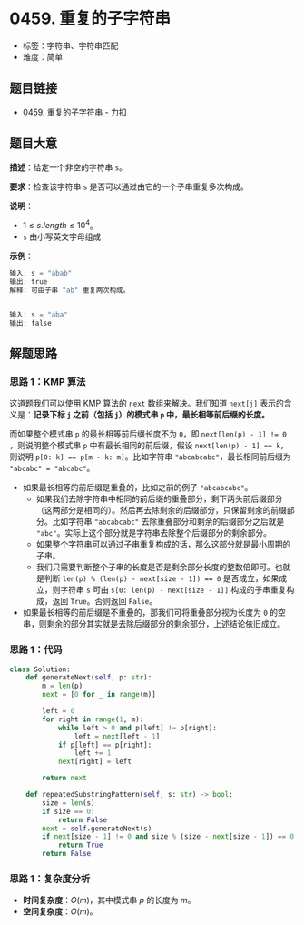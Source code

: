 # 0459. 重复的子字符串

- 标签：字符串、字符串匹配
- 难度：简单

## 题目链接

- [0459. 重复的子字符串 - 力扣](https://leetcode.cn/problems/repeated-substring-pattern/)

## 题目大意

**描述**：给定一个非空的字符串 `s`。

**要求**：检查该字符串 `s` 是否可以通过由它的一个子串重复多次构成。

**说明**：

- $1 \le s.length \le 10^4$。
- `s` 由小写英文字母组成

**示例**：

```python
输入: s = "abab"
输出: true
解释: 可由子串 "ab" 重复两次构成。


输入: s = "aba"
输出: false
```

## 解题思路

### 思路 1：KMP 算法

这道题我们可以使用 KMP 算法的 `next` 数组来解决。我们知道 `next[j]` 表示的含义是：**记录下标 `j` 之前（包括 `j`）的模式串 `p` 中，最长相等前后缀的长度。**

而如果整个模式串 `p` 的最长相等前后缀长度不为 `0`，即 `next[len(p) - 1] != 0` ，则说明整个模式串 `p` 中有最长相同的前后缀，假设 `next[len(p) - 1] == k`，则说明 `p[0: k] == p[m - k: m]`。比如字符串 `"abcabcabc"`，最长相同前后缀为 `"abcabc" = "abcabc"`。

- 如果最长相等的前后缀是重叠的，比如之前的例子 `"abcabcabc"`。
  - 如果我们去除字符串中相同的前后缀的重叠部分，剩下两头前后缀部分（这两部分是相同的）。然后再去除剩余的后缀部分，只保留剩余的前缀部分。比如字符串 `"abcabcabc"` 去除重叠部分和剩余的后缀部分之后就是 `"abc"`。实际上这个部分就是字符串去除整个后缀部分的剩余部分。
  - 如果整个字符串可以通过子串重复构成的话，那么这部分就是最小周期的子串。
  - 我们只需要判断整个子串的长度是否是剩余部分长度的整数倍即可。也就是判断 `len(p) % (len(p) - next[size - 1]) == 0` 是否成立，如果成立，则字符串 `s` 可由 `s[0: len(p) - next[size - 1]]` 构成的子串重复构成，返回 `True`。否则返回 `False`。
- 如果最长相等的前后缀是不重叠的，那我们可将重叠部分视为长度为 `0` 的空串，则剩余的部分其实就是去除后缀部分的剩余部分，上述结论依旧成立。 

### 思路 1：代码

```python
class Solution:
    def generateNext(self, p: str):
        m = len(p)
        next = [0 for _ in range(m)]

        left = 0
        for right in range(1, m):
            while left > 0 and p[left] != p[right]:
                left = next[left - 1]
            if p[left] == p[right]:
                left += 1
            next[right] = left

        return next

    def repeatedSubstringPattern(self, s: str) -> bool:
        size = len(s)
        if size == 0:
            return False
        next = self.generateNext(s)
        if next[size - 1] != 0 and size % (size - next[size - 1]) == 0:
            return True
        return False
```

### 思路 1：复杂度分析

- **时间复杂度**：$O(m)$，其中模式串 $p$ 的长度为 $m$。
- **空间复杂度**：$O(m)$。

